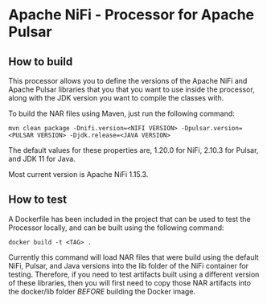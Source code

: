 # Apache NiFi - Processor for Apache Pulsar

## How to build

This processor allows you to define the versions of the Apache NiFi and Apache Pulsar libraries that you that you want to use inside the processor, along with the JDK version you want to compile the classes with. 

To build the NAR files using Maven, just run the following command:

`mvn clean package -Dnifi.version=<NIFI VERSION> -Dpulsar.version=<PULSAR VERSION> -Djdk.release=<JAVA VERSION>`

The default values for these properties are, 1.20.0 for NiFi, 2.10.3 for Pulsar, and JDK 11 for Java. 

Most current version is Apache NiFi 1.15.3.

## How to test

A Dockerfile has been included in the project that can be used to test the Processor locally, and can be built using the following command:

`docker build -t <TAG> .`

Currently this command will load NAR files that were build using the default NiFi, Pulsar, and Java versions into the lib folder of the NiFi container for testing. Therefore, if you need to test artifacts built using a different version of these libraries, then you will first need to copy those NAR artifacts into the docker/lib folder *BEFORE* building the Docker image.
